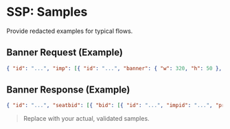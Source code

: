 # SSP: Samples

Provide redacted examples for typical flows.

## Banner Request (Example)
```json
{ "id": "...", "imp": [{ "id": "...", "banner": { "w": 320, "h": 50 }, "bidfloor": 0.1, "tagid": "1" }], "app": { "id": "10124831", "name": "pubnative_ssp_testapp1", "bundle": "pubnative_ssp_testapp.com1" }, "device": { "ifa": "..." }, "cur": ["USD"] }
```

## Banner Response (Example)
```json
{ "id": "...", "seatbid": [{ "bid": [{ "id": "...", "impid": "...", "price": 0.3068, "adm": "<html>...</html>" }] }] }
```

> Replace with your actual, validated samples.
